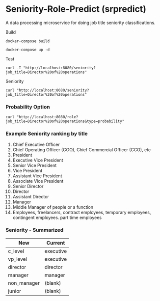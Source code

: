 # Seniority-Role-Predict (srpredict)

A data processing microservice for doing job title seniority classifications.

Build

    docker-compose build

    docker-compose up -d

Test

    curl -I "http://localhost:8080/seniority?job_title=Director%20of%20operations"

Seniority

    curl "http://localhost:8080/seniority?job_title=Director%20of%20operations"

### Probability Option

    curl "http://localhost:8080/role?job_title=Director%20of%20operations&type=probability"

### Example Seniority ranking by title

1. Chief Executive Officer
2. Chief Operating Officer (COO), Chief Commercial Officer (CCO), etc
3. President
4. Executive Vice President
5. Senior Vice President
6. Vice President
7. Assistant Vice President
8. Associate Vice President
9. Senior Director
10. Director
11. Assistant Director
12. Manager
13. Middle Manager of people or a function
14. Employees, freelancers, contract employees, temporary employees, contingent employees. part time employees

### Seniority - Summarized

| New         | Current   |
|-------------|-----------|
| c_level     | executive |
| vp_level    | executive |
| director    | director  |
| manager     | manager   |
| non_manager | (blank)   |
| junior      | (blank)   |

